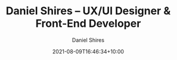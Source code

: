 ---
title: "Daniel Shires – UX/UI Designer & Front-End Developer"
description: "UX/UI Designer and Front-End Developer based in Sydney Australia. I use the principles of human centred design to create simple, impactful experiences in pixels and code."
date: 2021-08-09T16:46:34+10:00
draft: false
author: "Daniel Shires"
---